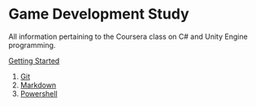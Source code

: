 # Game Development Study
All information pertaining to the Coursera class on C# and Unity Engine programming.

[Getting Started](Day-0/index.md)
1. [Git](Day-0/Git/notes.md)
2. [Markdown](Day-0/Markdown/notes.md)
3. [Powershell](Day-0/Powershell/notes.md)
